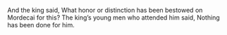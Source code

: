 And the king said, What honor or distinction has been bestowed on Mordecai for this? The king’s young men who attended him said, Nothing has been done for him.
